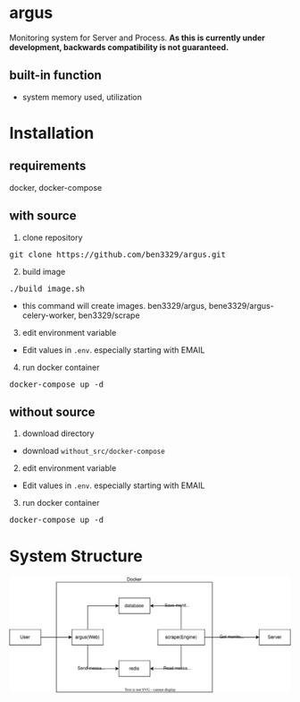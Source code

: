 # argus

Monitoring system for Server and Process.
**As this is currently under development, backwards compatibility is not guaranteed.**

## built-in function

* system memory used, utilization

# Installation

## requirements

docker, docker-compose

## with source

1. clone repository
  <pre>git clone https://github.com/ben3329/argus.git</pre>
2. build image
  <pre>./build_image.sh</pre>
  * this command will create images. ben3329/argus, bene3329/argus-celery-worker, ben3329/scrape
3. edit environment variable
  * Edit values in `.env`. especially starting with EMAIL
4. run docker container
  <pre>docker-compose up -d</pre>

## without source

1. download directory
  * download `without_src/docker-compose`
2. edit environment variable
  * Edit values in `.env`. especially starting with EMAIL
3. run docker container
  <pre>docker-compose up -d</pre>

# System Structure

![structure](doc/images/structure.drawio.svg)